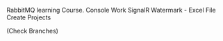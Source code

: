 RabbitMQ learning Course. 
Console Work
SignalR
Watermark - Excel File Create Projects 

(Check Branches)
